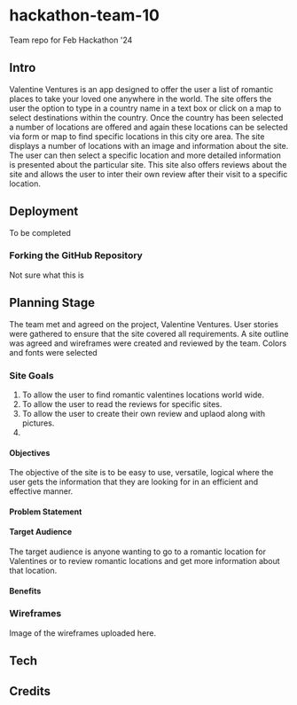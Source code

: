# hackathon-team-10
Team repo for Feb Hackathon '24


## **Intro**

Valentine Ventures is an app designed to offer the user a list of romantic places to take your loved one anywhere in the world. The site offers the user the option to type in a country name in a text box or click on a map to select destinations within the country. Once the country has been selected a number of locations are offered and again these locations can be selected via form or map to find specific locations in this city ore area. The site displays a number of locations with an image and information about the site. The user can then select a specific location and more detailed information is presented about the particular site. This site also offers reviews about the site and allows the user to inter their own review after their visit to a specific location. 


## **Deployment**

To be completed


### Forking the GitHub Repository

Not sure what this is

## **Planning Stage**

The team met and agreed on the project, Valentine Ventures. User stories were gathered to ensure that the site covered all requirements. A site outline was agreed and wireframes were created and reviewed by the team. Colors and fonts were selected

### **Site Goals**
1.  To allow the user to find romantic valentines locations world wide.
2.  To allow the user to read the reviews for specific sites.
3.  To allow the user to create their own review and uplaod along with pictures.
4.  
#### Objectives
The objective of the site is to be easy to use, versatile, logical where the user gets the information that they are looking for in an efficient and effective manner.

#### Problem Statement


#### Target Audience

The target audience is anyone wanting to go to a romantic location for Valentines or to review romantic locations and get more information about that location.


#### Benefits




### **Wireframes**

Image of the wireframes uploaded here.

  



## **Tech**


## **Credits**


